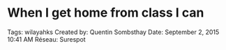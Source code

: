 # When I get home from class I can

Tags: wilayahks
Created by: Quentin Sombsthay
Date: September 2, 2015 10:41 AM
Réseau: Surespot